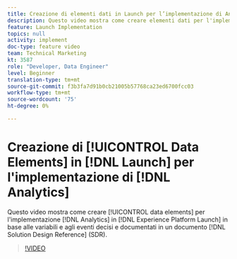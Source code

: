 ```yaml
---
title: Creazione di elementi dati in Launch per l’implementazione di Analytics
description: Questo video mostra come creare elementi dati per l'implementazione di Analytics in Launch, in base alle variabili e agli eventi decisi e documentati in un documento di riferimento per la progettazione della soluzione (SDR, Solution Design Reference).
feature: Launch Implementation
topics: null
activity: implement
doc-type: feature video
team: Technical Marketing
kt: 3587
role: "Developer, Data Engineer"
level: Beginner
translation-type: tm+mt
source-git-commit: f3b3fa7d91b0cb21005b57768ca23ed6700fcc03
workflow-type: tm+mt
source-wordcount: '75'
ht-degree: 0%

---
```



# Creazione di [!UICONTROL Data Elements] in [!DNL Launch] per l&#39;implementazione di [!DNL Analytics]

Questo video mostra come creare [!UICONTROL data elements] per l&#39;implementazione [!DNL Analytics] in [!DNL Experience Platform Launch] in base alle variabili e agli eventi decisi e documentati in un documento [!DNL Solution Design Reference] (SDR).

>[!VIDEO](https://video.tv.adobe.com/v/28760/?quality=12)
